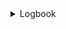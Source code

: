 

<details>
<summary>Logbook</summary>

# reimagined-lamp
Cybersecurity and data privacy - Blended Logbook for the course


# Logbook of stuff


<details>
<summary>Logbook</summary>

| Date | Time | Thing done | Things result |
|-----:|-----------|-----|-----------|
|30.10.2024| 1 h  | Lecture speedrunning, quiz| Quiz done, this logbook started|
|31.10.2024| 2 h  | First chapter done        | Progress on course              |
|2.11.2024 | 2 h  | Second chapter done       | Progress on course              |
|4.11.2024 | 1 h  | Third chapter done        | Progress on course              |
|5.11.2024 | 1 h  | Starting up PortSwigger   | Ability to start a next task    |
|5.11.2024 | 2 h  | Few labs in PortSwigger   | Progress on SQL injection labs  |
|5.11.2024 | 2 h  | Few labs in PortSwigger   | Progress on authentication labs |
|6.11.2024 | 2 h  | More labs in PortSwigger  | Progress on SQL injection labs  |
|6.11.2024 | 1 h  | Fourth chapter done       | Progress on course              |
|7.11.2024 | 1 h  | Fifth chapter done        | Progress on course              |
|7.11.2024 | 1 h  | Module exam done          | Part of course done             |
|8.11.2024 | 2 h  | PortSwigger labs          | Progress on authentication labs |
|11.11.2024| 2 h  | PortSwigger labs          | Progress on access control labs |
|11.11.2024| 3 h  | PortSwigger labs          | 4x SQL, 4x access, 5x auth labs |
|11.11.2024| 3 h  | Lecture watching, website | Starting Phase 1 of application |
|12.11.2024| 4 h  | Lecture watching, website | Progress Phase 1 of application |
|18.11.2024| 2 h  | Smashing head on wall     | Website functional now          |  
|18.11.2024| 2 h  | Smashing head on wall pt.2| Website passes ZAP tests now    |
|placehold | placehold | placehold            | placehold                       |
</details>

# More detail about what i have done between ZAP reports

Link to report 1: https://github.com/NKRisu/reimagined-lamp/blob/main/2024-11-18-ZAP-Report-.md

After I had tried to fix broken code for the website, backend and also made some errors in the SQL database in Docker container, I begrudgingly gave up on my own codebase and copied the codebase that was given. Started completely from scratch and setup Docker properly, created the SQL database and checked all the tables and naming conventions are correct to what the code asks for are there and launched the website using Deno. Surprisingly the website functioned this time. I then went and tested manually setting valid inputs, invalid inputs and seeing how the database updated, everything seemed okay! That's good! 

So now it was time to see what all was broken security wise on the website based on ZAP report. Obviously there are a lot more glaring issues in the codebase but this is good start. With the report i found out that Content Security Policies should eb set, and so should X-Frame-Options and X-Content-Type-Options. So quick googling on how to deal with these, adding bunch of code from the internet, and drag server back up and running to test it.

Link to last report: https://github.com/NKRisu/reimagined-lamp/blob/main/2024-11-18-ZAP-Report-localhost.md

And miracilously, all alerts have been dealth with. So far. More features to be added, more code to be broken and fixed. 


# Adding index page and login page

Link to reports: 1: https://github.com/NKRisu/reimagined-lamp/blob/main/2024-11-22-ZAP-Report-.md 2: https://github.com/NKRisu/reimagined-lamp/blob/main/2024-11-22-ZAP-Report-2.md

After running multiple scans, there was no errors shown. Checking the report it only says: "This is an informational alert rather than a vulnerability and so there is nothing to fix.", So I don't exactly know if there is anything to add. I already added the bare minimum in Phase 1. On the server logs side I can see that there are a lot of failed attempts by ZAP-scans where server slaps the attempts down, so maybe it does actually work :D
